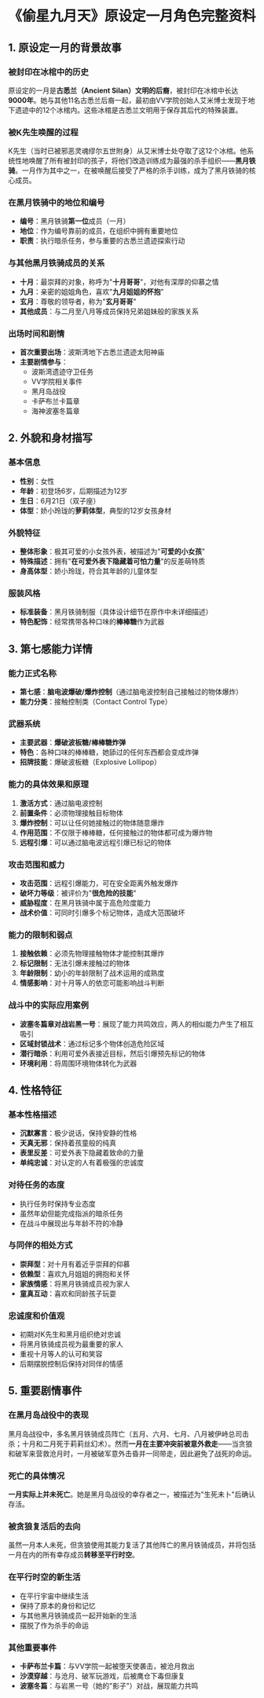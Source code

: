 # 《偷星九月天》原设定一月角色完整资料

## 1. 原设定一月的背景故事

### 被封印在冰棺中的历史
原设定的一月是**古悉兰（Ancient Silan）文明的后裔**，被封印在冰棺中长达**9000年**。她与其他11名古悉兰后裔一起，最初由VV学院创始人艾米博士发现于地下遗迹中的12个冰棺内。这些冰棺是古悉兰文明用于保存其后代的特殊装置。

### 被K先生唤醒的过程
K先生（当时已被邪恶灵魂缪尔五世附身）从艾米博士处夺取了这12个冰棺。他系统性地唤醒了所有被封印的孩子，将他们改造训练成为最强的杀手组织——**黑月铁骑**。一月作为其中之一，在被唤醒后接受了严格的杀手训练，成为了黑月铁骑的核心成员。

### 在黑月铁骑中的地位和编号
- **编号**：黑月铁骑**第一位**成员（一月）
- **地位**：作为编号靠前的成员，在组织中拥有重要地位
- **职责**：执行暗杀任务，参与重要的古悉兰遗迹探索行动

### 与其他黑月铁骑成员的关系
- **十月**：最崇拜的对象，称呼为"**十月哥哥**"，对他有深厚的仰慕之情
- **九月**：亲密的姐姐角色，喜欢"**九月姐姐的怀抱**"
- **玄月**：尊敬的领导者，称为"**玄月哥哥**"
- **其他成员**：与二月至八月等成员保持兄弟姐妹般的家族关系

### 出场时间和剧情
- **首次重要出场**：波斯湾地下古悉兰遗迹太阳神庙
- **主要剧情参与**：
  - 波斯湾遗迹守卫任务
  - VV学院相关事件
  - 黑月岛战役
  - 卡萨布兰卡篇章
  - 海神波塞冬篇章

## 2. 外貌和身材描写

### 基本信息
- **性别**：女性
- **年龄**：初登场6岁，后期描述为12岁
- **生日**：6月21日（双子座）
- **体型**：娇小玲珑的**萝莉体型**，典型的12岁女孩身材

### 外貌特征
- **整体形象**：极其可爱的小女孩外表，被描述为"**可爱的小女孩**"
- **特殊描述**：拥有"**在可爱外表下隐藏着可怕力量**"的反差萌特质
- **身高体型**：娇小玲珑，符合其年龄的儿童体型

### 服装风格
- **标准装备**：黑月铁骑制服（具体设计细节在原作中未详细描述）
- **特色配饰**：经常携带各种口味的**棒棒糖**作为武器

## 3. 第七感能力详情

### 能力正式名称
- **第七感**：**脑电波爆破/爆炸控制**（通过脑电波控制自己接触过的物体爆炸）
- **能力分类**：接触控制类（Contact Control Type）

### 武器系统
- **主要武器**：**爆破波板糖/棒棒糖炸弹**
- **特色**：各种口味的棒棒糖，她舔过的任何东西都会变成炸弹
- **招牌技能**：爆破波板糖（Explosive Lollipop）

### 能力的具体效果和原理
1. **激活方式**：通过脑电波控制
2. **前置条件**：必须物理接触目标物体
3. **爆炸控制**：可以让任何她接触过的物体随意爆炸
4. **作用范围**：不仅限于棒棒糖，任何接触过的物体都可成为爆炸物
5. **远程引爆**：可以通过脑电波远程引爆已标记的物体

### 攻击范围和威力
- **攻击范围**：远程引爆能力，可在安全距离外触发爆炸
- **破坏力等级**：被评价为"**很危险的技能**"
- **威胁程度**：在黑月铁骑中属于高危险度能力
- **战术价值**：可同时引爆多个标记物体，造成大范围破坏

### 能力的限制和弱点
1. **接触依赖**：必须先物理接触物体才能控制其爆炸
2. **标记限制**：无法引爆未接触过的物体
3. **年龄限制**：幼小的年龄限制了战术运用的成熟度
4. **情感影响**：对十月等人的依恋可能影响战斗判断

### 战斗中的实际应用案例
- **波塞冬篇章对战岩黑一号**：展现了能力共鸣效应，两人的相似能力产生了相互吸引
- **区域封锁战术**：通过标记多个物体创造危险区域
- **潜行暗杀**：利用可爱外表接近目标，然后引爆预先标记的物体
- **环境利用**：将周围环境物体转化为武器

## 4. 性格特征

### 基本性格描述
- **沉默寡言**：极少说话，保持安静的性格
- **天真无邪**：保持着孩童般的纯真
- **表里反差**：可爱外表下隐藏着致命的力量
- **单纯忠诚**：对认定的人有着极强的忠诚度

### 对待任务的态度
- 执行任务时保持专业态度
- 虽然年幼但能完成指派的暗杀任务
- 在战斗中展现出与年龄不符的冷静

### 与同伴的相处方式
- **崇拜型**：对十月有着近乎崇拜的仰慕
- **依赖型**：喜欢九月姐姐的拥抱和关怀
- **家族情感**：将黑月铁骑成员视为家人
- **童真互动**：喜欢和同龄孩子玩耍

### 忠诚度和价值观
- 初期对K先生和黑月组织绝对忠诚
- 将黑月铁骑成员视为最重要的家人
- 重视十月等人的认可和笑容
- 后期摆脱控制后保持对同伴的情感

## 5. 重要剧情事件

### 在黑月岛战役中的表现
黑月岛战役中，多名黑月铁骑成员阵亡（五月、六月、七月、八月被伊峙总司击杀；十月和二月死于莉莉丝幻术）。然而**一月在主要冲突前被意外救走**——当贪狼和破军来营救沧月时，一月被破军意外击昏并一同带走，因此避免了战死的命运。

### 死亡的具体情况
**一月实际上并未死亡**。她是黑月岛战役的幸存者之一，被描述为"生死未卜"后确认存活。

### 被贪狼复活后的去向
虽然一月本人未死，但贪狼使用其能力复活了其他阵亡的黑月铁骑成员，并将包括一月在内的所有幸存成员**转移至平行时空**。

### 在平行时空的新生活
- 在平行宇宙中继续生活
- 保持了原本的身份和记忆
- 与其他黑月铁骑成员一起开始新的生活
- 摆脱了作为杀手的命运

### 其他重要事件
- **卡萨布兰卡篇**：与VV学院一起被堕天使袭击，被沧月救出
- **沙漠穿越**：与沧月、破军玩游戏，后被鹰仓下毒但康复
- **波塞冬篇**：与岩黑一号（她的"影子"）对战，展现能力共鸣
